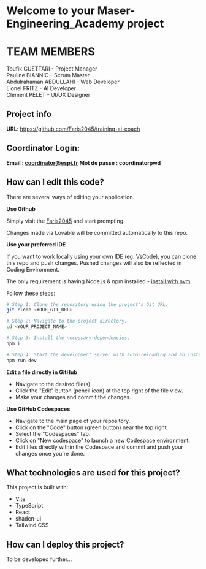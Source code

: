 # Welcome to your Maser-Engineering_Academy project

# TEAM MEMBERS

Toufik GUETTARI                           -        Project Manager  
Pauline BIANNIC                           -        Scrum Master    
Abdulrahaman ABDULLAHI                    -        Web Developer   
Lionel FRITZ                              -        AI Developer    
Clément PELET                             -        UI/UX Designer   

## Project info

**URL**: https://github.com/Faris2045/training-ai-coach

## Coordinator Login: 
**Email : coordinator@espi.fr**
**Mot de passe : coordinatorpwd**

## How can I edit this code?

There are several ways of editing your application.

**Use Github**

Simply visit the [Faris2045](https://github.com/Faris2045/training-ai-coach) and start prompting.

Changes made via Lovable will be committed automatically to this repo.

**Use your preferred IDE**

If you want to work locally using your own IDE (eg. VsCode), you can clone this repo and push changes. Pushed changes will also be reflected in Coding Environment.

The only requirement is having Node.js & npm installed - [install with nvm](https://github.com/nvm-sh/nvm#installing-and-updating)

Follow these steps:

```sh
# Step 1: Clone the repository using the project's Git URL.
git clone <YOUR_GIT_URL>

# Step 2: Navigate to the project directory.
cd <YOUR_PROJECT_NAME>

# Step 3: Install the necessary dependencies.
npm i

# Step 4: Start the development server with auto-reloading and an instant preview.
npm run dev
```

**Edit a file directly in GitHub**

- Navigate to the desired file(s).
- Click the "Edit" button (pencil icon) at the top right of the file view.
- Make your changes and commit the changes.

**Use GitHub Codespaces**

- Navigate to the main page of your repository.
- Click on the "Code" button (green button) near the top right.
- Select the "Codespaces" tab.
- Click on "New codespace" to launch a new Codespace environment.
- Edit files directly within the Codespace and commit and push your changes once you're done.

## What technologies are used for this project?

This project is built with:

- Vite
- TypeScript
- React
- shadcn-ui
- Tailwind CSS

## How can I deploy this project?
To be developed further...
